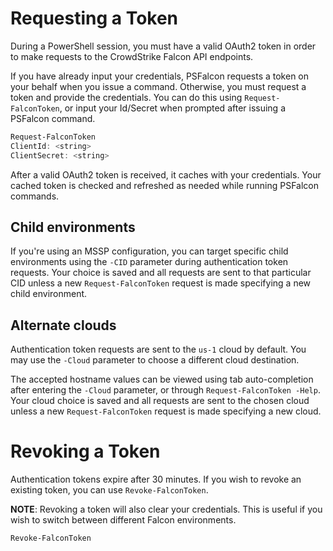 # Requesting a Token

During a PowerShell session, you must have a valid OAuth2 token in order to make requests to the CrowdStrike Falcon API endpoints.

If you have already input your credentials, PSFalcon requests a token on your behalf when you issue a command. Otherwise, you must request a token and provide the credentials. You can do this using `Request-FalconToken`, or input your Id/Secret when prompted after issuing a PSFalcon command.

```powershell
Request-FalconToken
ClientId: <string>
ClientSecret: <string>
```

After a valid OAuth2 token is received, it caches with your credentials. Your cached token is checked and refreshed as needed while running PSFalcon commands.

## Child environments

If you're using an MSSP configuration, you can target specific child environments using the `-CID` parameter during authentication token requests. Your choice is saved and all requests are sent to that particular CID unless a new `Request-FalconToken` request is made specifying a new child environment.

## Alternate clouds

Authentication token requests are sent to the `us-1` cloud by default. You may use the `-Cloud` parameter to choose a different cloud destination.

The accepted hostname values can be viewed using tab auto-completion after entering the `-Cloud` parameter, or through `Request-FalconToken -Help`. Your cloud choice is saved and all requests are sent to the chosen cloud unless a new `Request-FalconToken` request is made specifying a new cloud.

# Revoking a Token

Authentication tokens expire after 30 minutes. If you wish to revoke an existing token, you can use `Revoke-FalconToken`.

**NOTE**: Revoking a token will also clear your credentials. This is useful if you wish to switch between different Falcon environments.

```powershell
Revoke-FalconToken
```